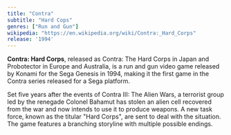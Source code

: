 ```yaml
---
title: "Contra"
subtitle: "Hard Cops"
genres: ["Run and Gun"]
wikipedia: "https://en.wikipedia.org/wiki/Contra:_Hard_Corps"
release: '1994'
---
```

**Contra: Hard Corps**, released as Contra: The Hard Corps in Japan and Probotector in Europe and Australia, is a run and gun video game released by Konami for the Sega Genesis in 1994, making it the first game in the Contra series released for a Sega platform.

Set five years after the events of Contra III: The Alien Wars, a terrorist group led by the renegade Colonel Bahamut has stolen an alien cell recovered from the war and now intends to use it to produce weapons. A new task force, known as the titular "Hard Corps", are sent to deal with the situation. The game features a branching storyline with multiple possible endings. 